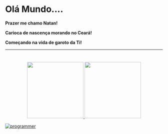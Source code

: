 # Olá Mundo....

**Prazer me chamo Natan!**

**Carioca de nascença morando no Ceará!**

**Começando na vida de garoto da Ti!**

___
#


<div align="center">
  <a href="https://github.com/natanlimadev">
  <img height="180em" src="https://github-readme-stats.vercel.app/api?username=natanlimadev&show_icons=true&theme=dracula&include_all_commits=true&count_private=true"/>
 <img height="180em" src="https://github-readme-stats.vercel.app/api/top-langs/?username=natanlimadev&layout=compact&langs_count=7&theme=dracula"/>
</div>
 
![programmer](https://veja.abril.com.br/wp-content/uploads/2016/05/giphy-3-original.gif)